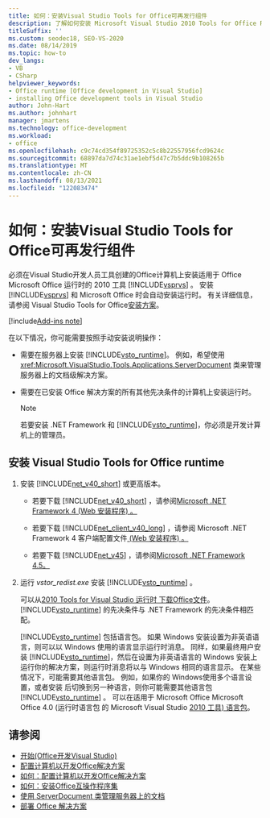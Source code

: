 ```yaml
---
title: 如何：安装Visual Studio Tools for Office可再发行组件
description: 了解如何安装 Microsoft Visual Studio 2010 Tools for Office Runtime Redistributable。
titleSuffix: ''
ms.custom: seodec18, SEO-VS-2020
ms.date: 08/14/2019
ms.topic: how-to
dev_langs:
- VB
- CSharp
helpviewer_keywords:
- Office runtime [Office development in Visual Studio]
- installing Office development tools in Visual Studio
author: John-Hart
ms.author: johnhart
manager: jmartens
ms.technology: office-development
ms.workload:
- office
ms.openlocfilehash: c9c74cd354f89725352c5c8b22557956fcd9624c
ms.sourcegitcommit: 68897da7d74c31ae1ebf5d47c7b5ddc9b108265b
ms.translationtype: MT
ms.contentlocale: zh-CN
ms.lasthandoff: 08/13/2021
ms.locfileid: "122083474"
---
```

# <a name="how-to-install-the-visual-studio-tools-for-office-runtime-redistributable"></a>如何：安装Visual Studio Tools for Office可再发行组件
  必须在Visual Studio开发人员工具创建的Office计算机上安装适用于 Office Microsoft Office 运行时的 2010 工具 [!INCLUDE[vsprvs](../sharepoint/includes/vsprvs-md.md)] 。 安装 [!INCLUDE[vsprvs](../sharepoint/includes/vsprvs-md.md)] 和 Microsoft Office 时会自动安装运行时。 有关详细信息，请参阅 Visual Studio Tools for Office[安装方案](../vsto/visual-studio-tools-for-office-runtime-installation-scenarios.md)。

[!include[Add-ins note](includes/addinsnote.md)]

 在以下情况，你可能需要按照手动安装说明操作：

- 需要在服务器上安装 [!INCLUDE[vsto_runtime](../vsto/includes/vsto-runtime-md.md)]。 例如，希望使用 <xref:Microsoft.VisualStudio.Tools.Applications.ServerDocument> 类来管理服务器上的文档级解决方案。

- 需要在已安装 Office 解决方案的所有其他先决条件的计算机上安装运行时。

    > [!NOTE]
    > 若要安装 .NET Framework 和 [!INCLUDE[vsto_runtime](../vsto/includes/vsto-runtime-md.md)]，你必须是开发计算机上的管理员。

## <a name="to-install-the-visual-studio-tools-for-office-runtime"></a>安装 Visual Studio Tools for Office runtime

1. 安装 [!INCLUDE[net_v40_short](../sharepoint/includes/net-v40-short-md.md)] 或更高版本。

    - 若要下载 [!INCLUDE[net_v40_short](../sharepoint/includes/net-v40-short-md.md)] ，请参阅[Microsoft .NET Framework 4 (Web 安装程序) 。 ](https://www.microsoft.com/download/details.aspx?id=17851)

    - 若要下载 [!INCLUDE[net_client_v40_long](../vsto/includes/net-client-v40-long-md.md)] ，请参阅 Microsoft .NET Framework 4 客户端配置文件[ (Web 安装程序) 。 ](https://www.microsoft.com/download/details.aspx?id=17113)

    - 若要下载 [!INCLUDE[net_v45](../vsto/includes/net-v45-md.md)] ，请参阅[Microsoft .NET Framework 4.5。](https://www.microsoft.com/download/details.aspx?id=30653)

2. 运行 *vstor_redist.exe* 安装 [!INCLUDE[vsto_runtime](../vsto/includes/vsto-runtime-md.md)] 。

     可以从[2010 Tools for Visual Studio 运行时 下载Office文件](https://www.microsoft.com/download/details.aspx?id=56961)。 [!INCLUDE[vsto_runtime](../vsto/includes/vsto-runtime-md.md)] 的先决条件与 .NET Framework 的先决条件相匹配。

     [!INCLUDE[vsto_runtime](../vsto/includes/vsto-runtime-md.md)] 包括语言包。 如果 Windows 安装设置为非英语语言，则可以以 Windows 使用的语言显示运行时消息。 同样，如果最终用户安装 [!INCLUDE[vsto_runtime](../vsto/includes/vsto-runtime-md.md)]，然后在设置为非英语语言的 Windows 安装上运行你的解决方案，则运行时消息将以与 Windows 相同的语言显示。 在某些情况下，可能需要其他语言包。 例如，如果你的 Windows使用多个语言设置，或者安装 后切换到另一种语言，则你可能需要其他语言包 [!INCLUDE[vsto_runtime](../vsto/includes/vsto-runtime-md.md)] 。 可以在适用于 Microsoft Office Microsoft Office 4.0 (运行时语言包 的 Microsoft Visual Studio [2010 工具) 语言包](https://www.microsoft.com/download/details.aspx?id=54246)。

## <a name="see-also"></a>请参阅
- [开始&#40;Office开发Visual Studio&#41;](../vsto/getting-started-office-development-in-visual-studio.md)
- [配置计算机以开发Office解决方案](../vsto/configuring-a-computer-to-develop-office-solutions.md)
- [如何：配置计算机以开发Office解决方案](../vsto/how-to-configure-a-computer-to-develop-office-solutions.md)
- [如何：安装Office互操作程序集](../vsto/how-to-install-office-primary-interop-assemblies.md)
- [使用 ServerDocument 类管理服务器上的文档](../vsto/managing-documents-on-a-server-by-using-the-serverdocument-class.md)
- [部署 Office 解决方案](../vsto/deploying-an-office-solution.md)
